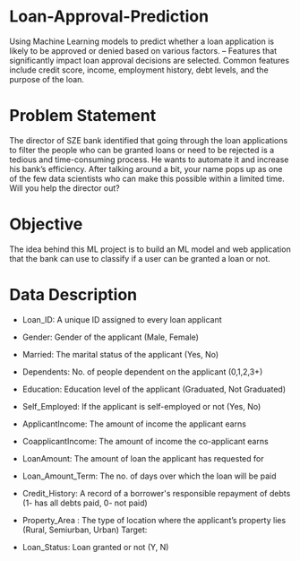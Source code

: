 # Loan-Approval-Prediction
Using Machine Learning models to predict whether a loan application is likely to be approved or denied based on various factors. – Features that significantly impact loan approval decisions are selected. Common features include credit score, income, employment history, debt levels, and the purpose of the loan.

# Problem Statement
The director of SZE bank identified that going through the loan applications to filter the people who can be granted loans or need to be rejected is a tedious and time-consuming process. He wants to automate it and increase his bank’s efficiency. After talking around a bit, your name pops up as one of the few data scientists who can make this possible within a limited time. Will you help the director out?

# Objective
The idea behind this ML project is to build an ML model and web application that the bank can use to classify if a user can be granted a loan or not.

# Data Description
- Loan_ID: A unique ID assigned to every loan applicant
- Gender: Gender of the applicant (Male, Female)
- Married: The marital status of the applicant (Yes, No)
- Dependents: No. of people dependent on the applicant (0,1,2,3+)
- Education: Education level of the applicant (Graduated, Not Graduated)
- Self_Employed: If the applicant is self-employed or not (Yes, No)
- ApplicantIncome: The amount of income the applicant earns
- CoapplicantIncome: The amount of income the co-applicant earns
- LoanAmount: The amount of loan the applicant has requested for
- Loan_Amount_Term: The no. of days over which the loan will be paid
- Credit_History: A record of a borrower's responsible repayment of debts (1- has all debts paid, 0- not paid)
- Property_Area : The type of location where the applicant’s property lies (Rural, Semiurban, Urban)
Target:

- Loan_Status: Loan granted or not (Y, N)
